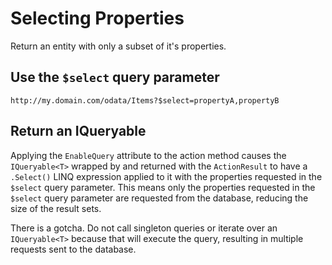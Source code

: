 # Selecting Properties

Return an entity with only a subset of it's properties.

## Use the `$select` query parameter

`http://my.domain.com/odata/Items?$select=propertyA,propertyB`

## Return an IQueryable

Applying the `EnableQuery` attribute to the action method causes the `IQueryable<T>` wrapped by and returned with the `ActionResult` to have a `.Select()` LINQ expression applied to it with the properties requested in the `$select` query parameter.  This means only the properties requested in the `$select` query parameter are requested from the database, reducing the size of the result sets.

There is a gotcha.  Do not call singleton queries or iterate over an `IQueryable<T>` because that will execute the query, resulting in multiple requests sent to the database.
